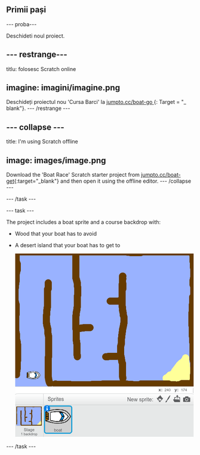 ## Primii pași

\--- proba\---

Deschideti noul proiect.

## \--- restrange\---

titlu: folosesc Scratch online

## imagine: imagini/imagine.png

Deschideți proiectul nou 'Cursa Barci' la [ jumpto.cc/boat-go ](https://scratch.mit.edu/projects/63958014/#editor) {: Target = "_ blank"}. \--- /restrange \---

## \--- collapse \---

title: I'm using Scratch offline

## image: images/image.png

Download the 'Boat Race' Scratch starter project from [jumpto.cc/boat-get](http:jumpto.cc/boat-get){:target="_blank"} and then open it using the offline editor. \--- /collapse \---

\--- /task \---

\--- task \---

The project includes a boat sprite and a course backdrop with:

- Wood that your boat has to avoid
- A desert island that your boat has to get to
    
    ![screenshot](images/boat-starter.png)

\--- /task \---
